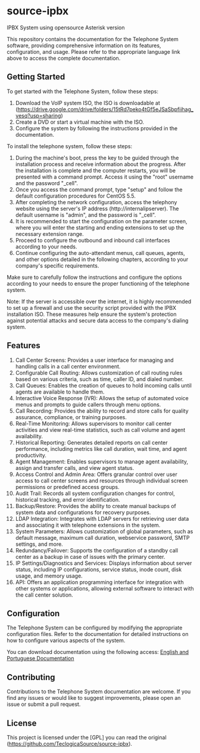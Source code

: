 # source-ipbx

IPBX System using opensource Asterisk version

This repository contains the documentation for the Telephone System software, providing comprehensive information on its features, configuration, and usage. Please refer to the appropriate language link above to access the complete documentation.

## Getting Started

To get started with the Telephone System, follow these steps:

1. Download the VoIP system ISO, the ISO is downloadable at (https://drive.google.com/drive/folders/15tRd7peko4tGf5eJSaSbpfiihag_vesq?usp=sharing)
2. Create a DVD or start a virtual machine with the ISO.
2. Configure the system by following the instructions provided in the documentation.

To install the telephone system, follow these steps:

1. During the machine's boot, press the <Enter> key to be guided through the installation process and receive information about the progress.
After the installation is complete and the computer restarts, you will be presented with a command prompt. Access it using the "root" username and the password "_cell".
2. Once you access the command prompt, type "setup" and follow the default configuration procedures for CentOS 5.5.
3. After completing the network configuration, access the telephony website using the server's IP address (http://internalipserver). The default username is "admin", and the password is "_cell".
4. It is recommended to start the configuration on the parameter screen, where you will enter the starting and ending extensions to set up the necessary extension range.
5. Proceed to configure the outbound and inbound call interfaces according to your needs.
6. Continue configuring the auto-attendant menus, call queues, agents, and other options detailed in the following chapters, according to your company's specific requirements.

Make sure to carefully follow the instructions and configure the options according to your needs to ensure the proper functioning of the telephone system.

Note: If the server is accessible over the internet, it is highly recommended to set up a firewall and use the security script provided with the IPBX installation ISO. These measures help ensure the system's protection against potential attacks and secure data access to the company's dialing system.

## Features

1. Call Center Screens: Provides a user interface for managing and handling calls in a call center environment.
2. Configurable Call Routing: Allows customization of call routing rules based on various criteria, such as time, caller ID, and dialed number.
3. Call Queues: Enables the creation of queues to hold incoming calls until agents are available to handle them.
4. Interactive Voice Response (IVR): Allows the setup of automated voice menus and prompts to guide callers through menu options.
5. Call Recording: Provides the ability to record and store calls for quality assurance, compliance, or training purposes.
6. Real-Time Monitoring: Allows supervisors to monitor call center activities and view real-time statistics, such as call volume and agent availability.
7. Historical Reporting: Generates detailed reports on call center performance, including metrics like call duration, wait time, and agent productivity.
8. Agent Management: Enables supervisors to manage agent availability, assign and transfer calls, and view agent status.
9. Access Control and Admin Area: Offers granular control over user access to call center screens and resources through individual screen permissions or predefined access groups.
10. Audit Trail: Records all system configuration changes for control, historical tracking, and error identification.
11. Backup/Restore: Provides the ability to create manual backups of system data and configurations for recovery purposes.
12. LDAP Integration: Integrates with LDAP servers for retrieving user data and associating it with telephone extensions in the system.
13. System Parameters: Allows customization of global parameters, such as default message, maximum call duration, webservice password, SMTP settings, and more.
14. Redundancy/Failover: Supports the configuration of a standby call center as a backup in case of issues with the primary center.
15. IP Settings/Diagnostics and Services: Displays information about server status, including IP configurations, service status, inode count, disk usage, and memory usage.
16. API: Offers an application programming interface for integration with other systems or applications, allowing external software to interact with the call center solution.

## Configuration

The Telephone System can be configured by modifying the appropriate configuration files. Refer to the documentation for detailed instructions on how to configure various aspects of the system.

You can download documentation using the following access:
[English and Portuguese Documentation](https://github.com/TeclogicaSource/source-ipbx/tree/main/docs)

## Contributing

Contributions to the Telephone System documentation are welcome. If you find any issues or would like to suggest improvements, please open an issue or submit a pull request.

## License

This project is licensed under the [GPL] you can read the original (https://github.com/TeclogicaSource/source-ipbx).
